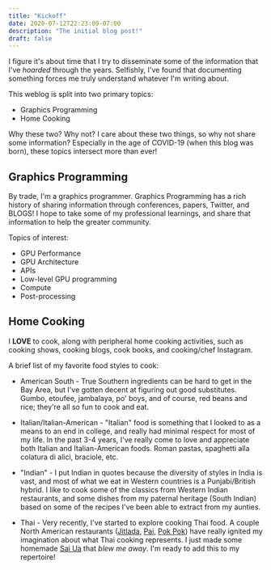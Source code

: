 ```yaml
---
title: "Kickoff"
date: 2020-07-12T22:23:09-07:00
description: "The initial blog post!"
draft: false
---
```


I figure it's about time that I try to disseminate some of the information that
I've _hoarded_ through the years. Selfishly, I've found that documenting
something forces me truly understand whatever I'm writing about.

This weblog is split into two primary topics:

* Graphics Programming
* Home Cooking

Why these two? Why not? I care about these two things, so why not share some
information? Especially in the age of COVID-19 (when this blog was born), these
topics intersect more than ever!

## Graphics Programming

By trade, I'm a graphics programmer. Graphics Programming has a rich history of
sharing information through conferences, papers, Twitter, and BLOGS! I hope to
take some of my professional learnings, and share that information to help the
greater community.

Topics of interest:

* GPU Performance
* GPU Architecture
* APIs
* Low-level GPU programming
* Compute
* Post-processing

## Home Cooking

I **LOVE** to cook, along with peripheral home cooking activities, such as
cooking shows, cooking blogs, cook books, and cooking/chef Instagram.

A brief list of my favorite food styles to cook: 

* American South - True Southern ingredients can be hard to get in the Bay Area,
but I've gotten decent at figuring out good substitutes. Gumbo, etoufee,
jambalaya, po' boys, and of course, red beans and rice; they're all so fun to
cook and eat.

* Italian/Italian-American - "Italian" food is something that I looked to as a
means to an end in college, and really had minimal respect for most of my life.
In the past 3-4 years, I've really come to love and appreciate both Italian and
Italian-American foods. Roman pastas, spaghetti alla colatura di alici,
braciole, etc.

* "Indian" - I put Indian in quotes because the diversity of styles in India is
vast, and most of what we eat in Western countries is a Punjabi/British hybrid.
I like to cook some of the classics from Western Indian restaurants, and some
dishes from my paternal heritage (South Indian) based on some of the recipes
I've been able to extract from my aunties.

* Thai - Very recently, I've started to explore cooking Thai food. A couple
North American restaurants ([Jitlada][jitlada], [Pai][pai], [Pok Pok][pok-pok])
have really ignited my imagination about what Thai cooking represents. I just
made some homemade [Sai Ua][sai-ua] that _blew me away_. I'm ready to add this
to my repertoire!

[jitlada]: http://jitladala.com/
[pai]: http://www.paitoronto.com/
[pok-pok]: https://pokpokrestaurants.com/
[sai-ua]: https://hot-thai-kitchen.com/sai-ua/